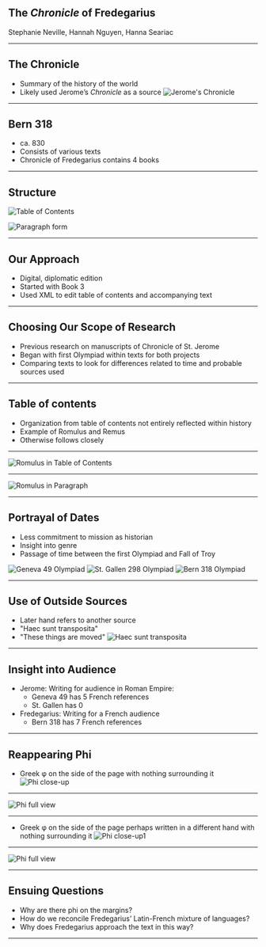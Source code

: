 ## The *Chronicle* of Fredegarius


Stephanie Neville, Hannah Nguyen, Hanna Seariac

---

## The Chronicle

- Summary of the history of the world
- Likely used Jerome’s *Chronicle* as a source
![Jerome's Chronicle](https://raw.githubusercontent.com/HCMID/fredegarius/master/gen49-69v-70r.png)
---

## Bern 318

- ca. 830
- Consists of various texts
- Chronicle of Fredegarius contains 4 books



---

## Structure

![Table of Contents](https://raw.githubusercontent.com/HCMID/fredegarius/master/structuretableofcontents45v.png)


![Paragraph form](https://raw.githubusercontent.com/HCMID/fredegarius/master/structureparagraphs50v.png)

---

## Our Approach

- Digital, diplomatic edition
- Started with Book 3
- Used XML to edit table of contents and accompanying text

---

## Choosing Our Scope of Research

- Previous research on manuscripts of Chronicle of St. Jerome
- Began with first Olympiad within texts for both projects
- Comparing texts to look for differences related to time and probable sources used

---

## Table of contents

- Organization from table of contents not entirely reflected within history
- Example of Romulus and Remus
- Otherwise follows closely

---


![Romulus in Table of Contents](https://raw.githubusercontent.com/HCMID/fredegarius/master/romulussectionXVI.png)

---


![Romulus in Paragraph](https://raw.githubusercontent.com/HCMID/fredegarius/master/romulussectionXV.png)



---

## Portrayal of Dates

- Less commitment to mission as historian
- Insight into genre
- Passage of time between the first Olympiad and Fall of Troy


![Geneva 49 Olympiad](https://raw.githubcontentuser.com/HCMID/fredegarius/master/firstolympyeargen49.png)
![St. Gallen 298 Olympiad](https://raw.githubcontentuser.com/HCMID/fredegarius/master/firstolympyearcodvad.png)
![Bern 318 Olympiad](https://raw.githubcontentuser.com/HCMID/fredegarius/master/firstolympiad.png)

---

## Use of Outside Sources

- Later hand refers to another source
- "Haec sunt transposita"
- "These things are moved"
![Haec sunt transposita](https://raw.githubusercontent.com/HCMID/fredegarius/master/upclosemarginText52v.png)
---

## Insight into Audience

- Jerome: Writing for audience in Roman Empire:
    - Geneva 49 has 5 French references
    - St. Gallen has 0
- Fredegarius: Writing for a French audience
    - Bern 318 has 7 French references

---

## Reappearing Phi

- Greek φ on the side of the page with nothing surrounding it
![Phi close-up](https://raw.githubusercontent.com/HCMID/fredegarius/master/Section%2062r%20Phi.png)

---

![Phi full view](https://raw.githubusercontent.com/HCMID/fredegarius/master/Section%2062r%20full%20page%20view.png)


---


- Greek φ on the side of the page perhaps written in a different hand with nothing surrounding it
![Phi close-up1](https://raw.githubusercontent.com/HCMID/fredegarius/master/Second%20random%20phi.png)


---

![Phi full view](https://raw.githubusercontent.com/HCMID/fredegarius/master/Full%20page%20view%20of%20second%20random%20phi.png)

---

## Ensuing Questions

- Why are there phi on the margins?
- How do we reconcile Fredegarius’ Latin-French mixture of languages?
- Why does Fredegarius approach the text in this way?

---
